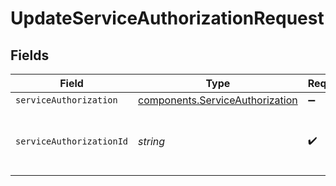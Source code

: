 # UpdateServiceAuthorizationRequest


## Fields

| Field                                                                          | Type                                                                           | Required                                                                       | Description                                                                    | Example                                                                        |
| ------------------------------------------------------------------------------ | ------------------------------------------------------------------------------ | ------------------------------------------------------------------------------ | ------------------------------------------------------------------------------ | ------------------------------------------------------------------------------ |
| `serviceAuthorization`                                                         | [components.ServiceAuthorization](../../models/shared/serviceauthorization.md) | :heavy_minus_sign:                                                             | N/A                                                                            |                                                                                |
| `serviceAuthorizationId`                                                       | *string*                                                                       | :heavy_check_mark:                                                             | Alphanumeric string identifying a service authorization.                       | 3krg2uUGZzb2W9Euo4moOY                                                         |